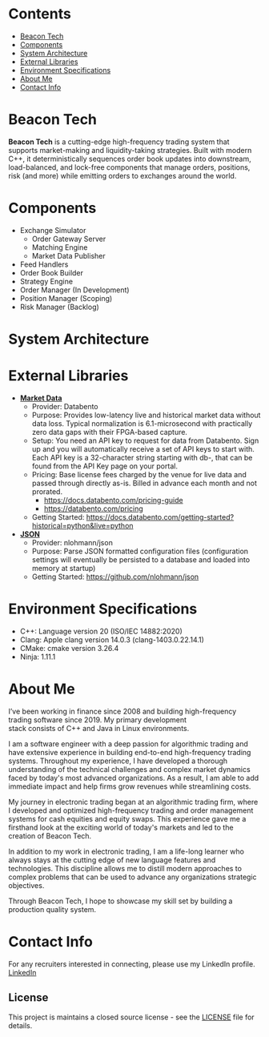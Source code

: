 # Contents
- [Beacon Tech](#beacon-tech)
- [Components](#components)
- [System Architecture](#system-architecture)
- [External Libraries](#external-libraries)
- [Environment Specifications](#environment-specifications)
- [About Me](#about-me)
- [Contact Info](#contact-info)

# Beacon Tech
**Beacon Tech** is a cutting-edge high-frequency trading system that supports market-making and liquidity-taking 
strategies. Built with modern C++, it deterministically sequences order book updates into downstream, load-balanced, 
and lock-free components that manage orders, positions, risk (and more) while emitting orders to exchanges around the 
world.

# Components
- Exchange Simulator 
  - Order Gateway Server 
  - Matching Engine 
  - Market Data Publisher 
- Feed Handlers 
- Order Book Builder 
- Strategy Engine 
- Order Manager (In Development)
- Position Manager (Scoping)
- Risk Manager (Backlog)

# System Architecture

# External Libraries
- **<ins>Market Data<ins>**
  - Provider: Databento
  - Purpose: Provides low-latency live and historical market data without data loss. Typical normalization is 
  6.1-microsecond with practically zero data gaps with their FPGA-based capture.
  - Setup: You need an API key to request for data from Databento. Sign up and you will automatically receive a 
  set of API keys to start with. Each API key is a 32-character string starting with db-, that can be found from 
  the API Key page on your portal. 
  - Pricing: Base license fees charged by the venue for live data and passed through directly as-is. 
    Billed in advance each month and not prorated.
    - https://docs.databento.com/pricing-guide
    - https://databento.com/pricing
  - Getting Started: https://docs.databento.com/getting-started?historical=python&live=python  
- **<ins>JSON<ins>**
  - Provider: nlohmann/json   
  - Purpose: Parse JSON formatted configuration files (configuration settings will eventually be persisted to a database and loaded into memory at startup)
  - Getting Started: https://github.com/nlohmann/json

# Environment Specifications
- C++: Language version 20 (ISO/IEC 14882:2020)
- Clang: Apple clang version 14.0.3 (clang-1403.0.22.14.1)
- CMake: cmake version 3.26.4 
- Ninja: 1.11.1

# About Me
I’ve been working in finance since 2008 and building high-frequency trading software since 2019. My primary development  
stack consists of C++ and Java in Linux environments.

I am a software engineer with a deep passion for algorithmic trading and have extensive experience in building 
end-to-end high-frequency trading systems. Throughout my experience, I have developed a thorough understanding of the 
technical challenges and complex market dynamics faced by today's most advanced organizations. As a result, I am able
to add immediate impact and help firms grow revenues while streamlining costs.

My journey in electronic trading began at an algorithmic trading firm, where I developed and optimized high-frequency 
trading and order management systems for cash equities and equity swaps. This experience gave me a firsthand look at 
the exciting world of today's markets and led to the creation of Beacon Tech.

In addition to my work in electronic trading, I am a life-long learner who always stays at the cutting edge of new 
language features and technologies. This discipline allows me to distill modern approaches to complex problems that 
can be used to advance any organizations strategic objectives.

Through Beacon Tech, I hope to showcase my skill set by building a production quality system.

# Contact Info
For any recruiters interested in connecting, please use my LinkedIn profile. [LinkedIn](https://www.linkedin.com/in/mjolewis/)

## License
This project is maintains a closed source license - see the [LICENSE](LICENSE) file for details.
